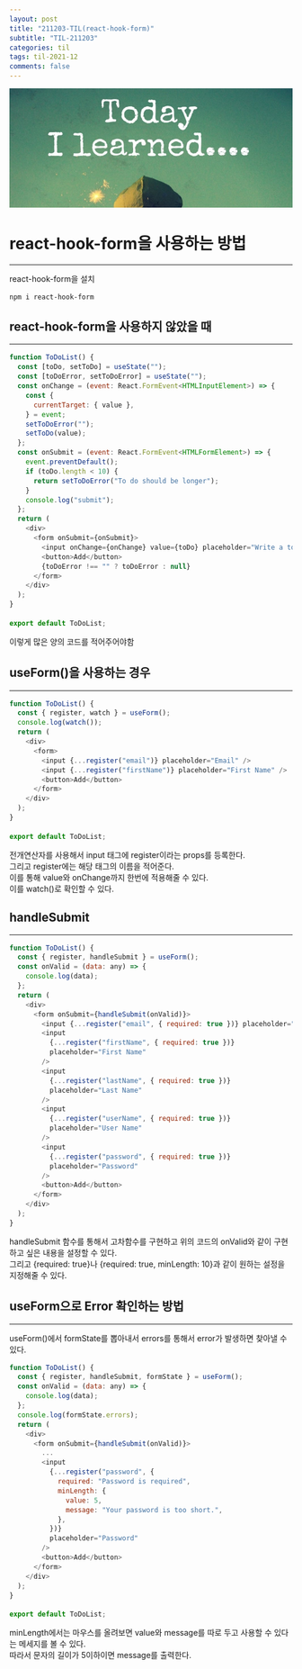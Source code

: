 ```yaml
---
layout: post
title: "211203-TIL(react-hook-form)"
subtitle: "TIL-211203"
categories: til
tags: til-2021-12
comments: false
---
```


![1-1](/assets/img/TIL.jpeg)

# react-hook-form을 사용하는 방법

---

react-hook-form을 설치

```
npm i react-hook-form
```

## react-hook-form을 사용하지 않았을 때

---

```js
function ToDoList() {
  const [toDo, setToDo] = useState("");
  const [toDoError, setToDoError] = useState("");
  const onChange = (event: React.FormEvent<HTMLInputElement>) => {
    const {
      currentTarget: { value },
    } = event;
    setToDoError("");
    setToDo(value);
  };
  const onSubmit = (event: React.FormEvent<HTMLFormElement>) => {
    event.preventDefault();
    if (toDo.length < 10) {
      return setToDoError("To do should be longer");
    }
    console.log("submit");
  };
  return (
    <div>
      <form onSubmit={onSubmit}>
        <input onChange={onChange} value={toDo} placeholder="Write a to do" />
        <button>Add</button>
        {toDoError !== "" ? toDoError : null}
      </form>
    </div>
  );
}

export default ToDoList;
```

이렇게 많은 양의 코드를 적어주어야함

## useForm()을 사용하는 경우

---

```js
function ToDoList() {
  const { register, watch } = useForm();
  console.log(watch());
  return (
    <div>
      <form>
        <input {...register("email")} placeholder="Email" />
        <input {...register("firstName")} placeholder="First Name" />
        <button>Add</button>
      </form>
    </div>
  );
}

export default ToDoList;
```

전개연산자를 사용해서 input 태그에 register이라는 props를 등록한다.  
그리고 register에는 해당 태그의 이름을 적어준다.  
이를 통해 value와 onChange까지 한번에 적용해줄 수 있다.  
이를 watch()로 확인할 수 있다.

## handleSubmit

---

```js
function ToDoList() {
  const { register, handleSubmit } = useForm();
  const onValid = (data: any) => {
    console.log(data);
  };
  return (
    <div>
      <form onSubmit={handleSubmit(onValid)}>
        <input {...register("email", { required: true })} placeholder="Email" />
        <input
          {...register("firstName", { required: true })}
          placeholder="First Name"
        />
        <input
          {...register("lastName", { required: true })}
          placeholder="Last Name"
        />
        <input
          {...register("userName", { required: true })}
          placeholder="User Name"
        />
        <input
          {...register("password", { required: true })}
          placeholder="Password"
        />
        <button>Add</button>
      </form>
    </div>
  );
}
```

handleSubmit 함수를 통해서 고차함수를 구현하고 위의 코드의 onValid와 같이 구현하고 싶은 내용을 설정할 수 있다.  
그리고 {required: true}나 {required: true, minLength: 10}과 같이 원하는 설정을 지정해줄 수 있다.

## useForm으로 Error 확인하는 방법

---

useForm()에서 formState를 뽑아내서 errors를 통해서 error가 발생하면 찾아낼 수 있다.

```js
function ToDoList() {
  const { register, handleSubmit, formState } = useForm();
  const onValid = (data: any) => {
    console.log(data);
  };
  console.log(formState.errors);
  return (
    <div>
      <form onSubmit={handleSubmit(onValid)}>
        ...
        <input
          {...register("password", {
            required: "Password is required",
            minLength: {
              value: 5,
              message: "Your password is too short.",
            },
          })}
          placeholder="Password"
        />
        <button>Add</button>
      </form>
    </div>
  );
}

export default ToDoList;
```

minLength에서는 마우스를 올려보면 value와 message를 따로 두고 사용할 수 있다는 메세지를 볼 수 있다.  
따라서 문자의 길이가 5이하이면 message를 출력한다.
